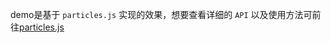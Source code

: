 demo是基于 `particles.js` 实现的效果，想要查看详细的 `API` 以及使用方法可前往[particles.js](https://github.com/VincentGarreau/particles.js) 